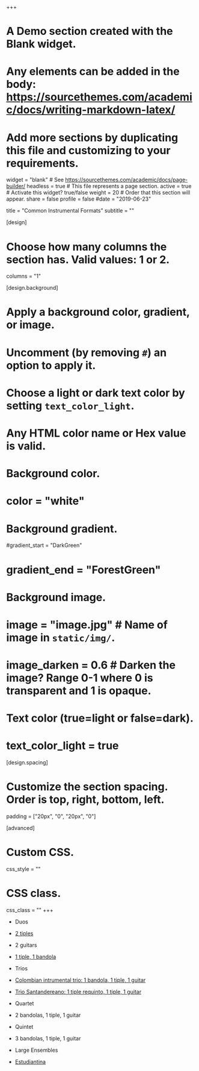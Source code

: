 +++
# A Demo section created with the Blank widget.
# Any elements can be added in the body: https://sourcethemes.com/academic/docs/writing-markdown-latex/
# Add more sections by duplicating this file and customizing to your requirements.

widget = "blank"  # See https://sourcethemes.com/academic/docs/page-builder/
headless = true  # This file represents a page section.
active = true  # Activate this widget? true/false
weight = 20  # Order that this section will appear.
share = false
profile = false
#date = "2019-06-23"


title = "Common  Instrumental Formats"
subtitle = ""

[design]
  # Choose how many columns the section has. Valid values: 1 or 2.
  columns = "1"

[design.background]
  # Apply a background color, gradient, or image.
  #   Uncomment (by removing `#`) an option to apply it.
  #   Choose a light or dark text color by setting `text_color_light`.
  #   Any HTML color name or Hex value is valid.

  # Background color.
  # color = "white"
  
  # Background gradient.
  #gradient_start = "DarkGreen"
  # gradient_end = "ForestGreen"
  
  # Background image.
  # image = "image.jpg"  # Name of image in `static/img/`.
  # image_darken = 0.6  # Darken the image? Range 0-1 where 0 is transparent and 1 is opaque.

  # Text color (true=light or false=dark).
  # text_color_light = true

[design.spacing]
  # Customize the section spacing. Order is top, right, bottom, left.
  padding = ["20px", "0", "20px", "0"]

[advanced]
 # Custom CSS. 
 css_style = ""
 
 # CSS class.
 css_class = ""
+++


* Duos
 * [2 tiples](https://www.youtube.com/watch?v=cF-DmCqE9iA)
 * 2 guitars
 * [1 tiple, 1 bandola](https://www.youtube.com/watch?v=fUJ7rDDUNbI)

* Trios
 * [Colombian intrumental trio: 1 bandola, 1 tiple, 1 guitar](https://www.youtube.com/watch?v=ezTS1aCPXC4)
 * [Trio Santandereano: 1 tiple requinto, 1 tiple, 1 guitar](https://www.youtube.com/watch?v=z_QMkikkrNQ&t=466s)
 

* Quartet
 * 2 bandolas, 1 tiple, 1 guitar

* Quintet
 * 3 bandolas, 1 tiple, 1 guitar

* Large Ensembles   
 * [Estudiantina](https://www.youtube.com/watch?v=ZIrVK6QYXik)
  


